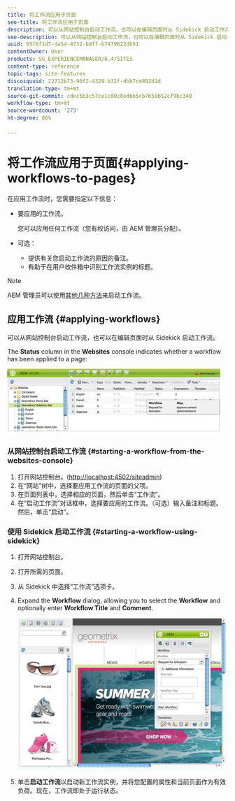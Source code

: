 ```yaml
---
title: 将工作流应用于页面
seo-title: 将工作流应用于页面
description: 可以从网站控制台启动工作流，也可以在编辑页面时从 Sidekick 启动工作流。
seo-description: 可以从网站控制台启动工作流，也可以在编辑页面时从 Sidekick 启动工作流。
uuid: 55f6f1d7-da54-4732-b9ff-b7479622db51
contentOwner: User
products: SG_EXPERIENCEMANAGER/6.4/SITES
content-type: reference
topic-tags: site-features
discoiquuid: 22712b73-90f2-4329-b32f-dbb7ce802d1d
translation-type: tm+mt
source-git-commit: cdec5b3c57ce1c80c0ed6b5cb7650b52cf9bc340
workflow-type: tm+mt
source-wordcount: '273'
ht-degree: 86%

---
```



# 将工作流应用于页面{#applying-workflows-to-pages}

在应用工作流时，您需要指定以下信息：

* 要应用的工作流。

   您可以应用任何工作流（您有权访问，由 AEM 管理员分配）。
* 可选：

   * 提供有关您启动工作流的原因的备注。
   * 有助于在用户收件箱中识别工作流实例的标题。

>[!NOTE]
>
>AEM 管理员可以使用[其他几种方法](/help/sites-administering/workflows-starting.md)来启动工作流。

## 应用工作流 {#applying-workflows}

可以从网站控制台启动工作流，也可以在编辑页面时从 Sidekick 启动工作流。

The **Status** column in the **Websites** console indicates whether a workflow has been applied to a page:

![工作流状态](assets/workflowstatus.png)

### 从网站控制台启动工作流 {#starting-a-workflow-from-the-websites-console}

1. 打开网站控制台。([http://localhost:4502/siteadmin](http://localhost:4502/siteadmin))
1. 在“网站”树中，选择要应用工作流的页面的父项。
1. 在页面列表中，选择相应的页面，然后单击“工作流”。
1. 在“启动工作流”对话框中，选择要应用的工作流。（可选）输入备注和标题。然后，单击“启动”。

### 使用 Sidekick 启动工作流 {#starting-a-workflow-using-sidekick}

1. 打开网站控制台。
1. 打开所需的页面。
1. 从 Sidekick 中选择“工作流”选项卡。
1. Expand the **Workflow** dialog, allowing you to select the **Workflow** and optionally enter **Workflow Title** and **Comment**.

   ![工作流启动sidekick](assets/workflowstartsidekick.png)

1. 单击&#x200B;**启动工作流**&#x200B;以启动新工作流实例，并将您配置的属性和当前页面作为有效负荷。现在，工作流即处于运行状态。


